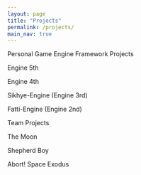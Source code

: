 ```yaml
---
layout: page
title: "Projects" 
permalink: /projects/
main_nav: true
---
```


Personal Game Engine Framework Projects

Engine 5th

Engine 4th

Sikhye-Engine (Engine 3rd)

Fatti-Engine (Engine 2nd)

Team Projects

The Moon

Shepherd Boy

Abort! Space Exodus

